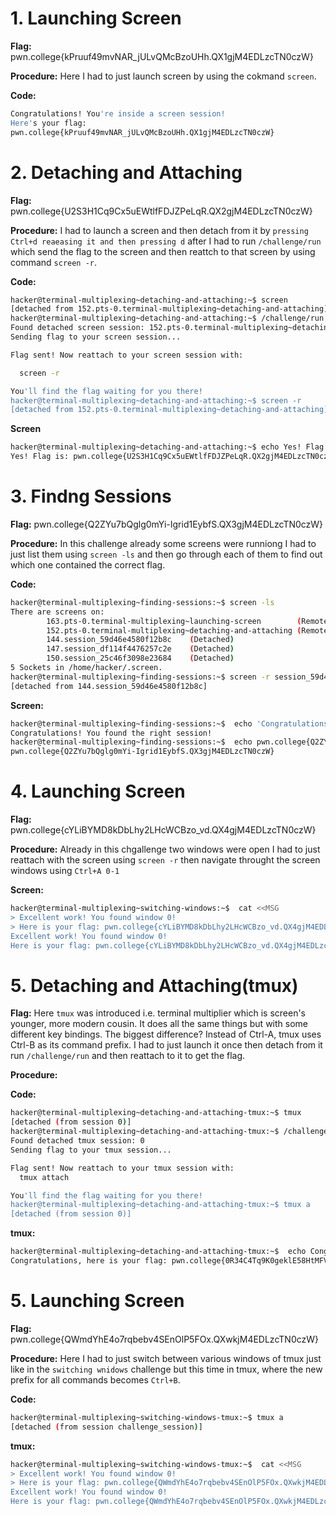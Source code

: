 # 1. Launching Screen

**Flag:** 
pwn.college{kPruuf49mvNAR_jULvQMcBzoUHh.QX1gjM4EDLzcTN0czW}

**Procedure:** 
Here I had to just launch screen by using the cokmand `screen`.

**Code:**
```bash
Congratulations! You're inside a screen session!
Here's your flag:
pwn.college{kPruuf49mvNAR_jULvQMcBzoUHh.QX1gjM4EDLzcTN0czW}
```

# 2. Detaching and Attaching

**Flag:** 
pwn.college{U2S3H1Cq9Cx5uEWtlfFDJZPeLqR.QX2gjM4EDLzcTN0czW}

**Procedure:** 
I had to launch a screen and then detach from it by `pressing Ctrl+d reaeasing it and then pressing d` after I had to run `/challenge/run` which send the flag to the screen and then reattch to that screen by using command `screen -r`. 

**Code:**
```bash
hacker@terminal-multiplexing~detaching-and-attaching:~$ screen
[detached from 152.pts-0.terminal-multiplexing~detaching-and-attaching]
hacker@terminal-multiplexing~detaching-and-attaching:~$ /challenge/run
Found detached screen session: 152.pts-0.terminal-multiplexing~detaching-and-attaching
Sending flag to your screen session...

Flag sent! Now reattach to your screen session with:

  screen -r

You'll find the flag waiting for you there!
hacker@terminal-multiplexing~detaching-and-attaching:~$ screen -r
[detached from 152.pts-0.terminal-multiplexing~detaching-and-attaching]
```

**Screen**
```bash
hacker@terminal-multiplexing~detaching-and-attaching:~$ echo Yes! Flag is: pwn.college{U2S3H1Cq9Cx5uEWtlfFDJZPeLqR.QX2gjM4EDLzcTN0czW}
Yes! Flag is: pwn.college{U2S3H1Cq9Cx5uEWtlfFDJZPeLqR.QX2gjM4EDLzcTN0czW}
```

# 3. Findng Sessions

**Flag:** 
pwn.college{Q2ZYu7bQglg0mYi-Igrid1EybfS.QX3gjM4EDLzcTN0czW}

**Procedure:** 
In this challenge already some screens were runniong I had to just list them using `screen -ls` and then go through each of them to find out which one contained the correct flag.

**Code:**
```bash
hacker@terminal-multiplexing~finding-sessions:~$ screen -ls
There are screens on:
        163.pts-0.terminal-multiplexing~launching-screen        (Remote or dead)
        152.pts-0.terminal-multiplexing~detaching-and-attaching (Remote or dead)
        144.session_59d46e4580f12b8c    (Detached)
        147.session_df114f4476257c2e    (Detached)
        150.session_25c46f3098e23684    (Detached)
5 Sockets in /home/hacker/.screen.
hacker@terminal-multiplexing~finding-sessions:~$ screen -r session_59d46e4580f12b8c
[detached from 144.session_59d46e4580f12b8c]
```
**Screen:**
```bash
hacker@terminal-multiplexing~finding-sessions:~$  echo 'Congratulations! You found the right session!'
Congratulations! You found the right session!
hacker@terminal-multiplexing~finding-sessions:~$  echo pwn.college{Q2ZYu7bQglg0mYi-Igrid1EybfS.QX3gjM4EDLzcTN0czW}
pwn.college{Q2ZYu7bQglg0mYi-Igrid1EybfS.QX3gjM4EDLzcTN0czW}
```

# 4. Launching Screen

**Flag:** 
pwn.college{cYLiBYMD8kDbLhy2LHcWCBzo_vd.QX4gjM4EDLzcTN0czW}

**Procedure:** 
Already in this chgallenge two windows were open I had to just reattach with the screen using `screen -r` then navigate throught the screen windows using `Ctrl+A 0-1`

**Screen:**
```bash
hacker@terminal-multiplexing~switching-windows:~$  cat <<MSG
> Excellent work! You found window 0!
> Here is your flag: pwn.college{cYLiBYMD8kDbLhy2LHcWCBzo_vd.QX4gjM4EDLzcTN0czW}> MSG
Excellent work! You found window 0!
Here is your flag: pwn.college{cYLiBYMD8kDbLhy2LHcWCBzo_vd.QX4gjM4EDLzcTN0czW}
```

# 5. Detaching and Attaching(tmux)

**Flag:** 
Here `tmux` was introduced i.e. terminal multiplier which is screen's younger, more modern cousin. It does all the same things but with some different key bindings. The biggest difference? Instead of Ctrl-A, tmux uses Ctrl-B as its command prefix. I had to just launch it once then detach from it run `/challenge/run` and then reattach to it to get the flag.

**Procedure:** 

**Code:**
```bash
hacker@terminal-multiplexing~detaching-and-attaching-tmux:~$ tmux
[detached (from session 0)]
hacker@terminal-multiplexing~detaching-and-attaching-tmux:~$ /challenge/run
Found detached tmux session: 0
Sending flag to your tmux session...

Flag sent! Now reattach to your tmux session with:
  tmux attach

You'll find the flag waiting for you there!
hacker@terminal-multiplexing~detaching-and-attaching-tmux:~$ tmux a
[detached (from session 0)]
```

**tmux:**
```bash
hacker@terminal-multiplexing~detaching-and-attaching-tmux:~$  echo Congratulations, here is your flag: pwn.college{0R34C4Tq9K0geklE58HtMFVlMkC.QX5gjM4EDLzcTN0czW}
Congratulations, here is your flag: pwn.college{0R34C4Tq9K0geklE58HtMFVlMkC.QX5gjM4EDLzcTN0czW}
```

# 5. Launching Screen

**Flag:** 
pwn.college{QWmdYhE4o7rqbebv4SEnOlP5FOx.QXwkjM4EDLzcTN0czW}

**Procedure:** 
Here I had to just switch between various windows of tmux just like in the `switching wnidows` challenge but this time in tmux, where the new prefix for all commands becomes `Ctrl+B`.

**Code:**
```bash
hacker@terminal-multiplexing~switching-windows-tmux:~$ tmux a
[detached (from session challenge_session)]
```

**tmux:**
```bash
hacker@terminal-multiplexing~switching-windows-tmux:~$  cat <<MSG
> Excellent work! You found window 0!
> Here is your flag: pwn.college{QWmdYhE4o7rqbebv4SEnOlP5FOx.QXwkjM4EDLzcTN0czW}> MSG
Excellent work! You found window 0!
Here is your flag: pwn.college{QWmdYhE4o7rqbebv4SEnOlP5FOx.QXwkjM4EDLzcTN0czW}
```